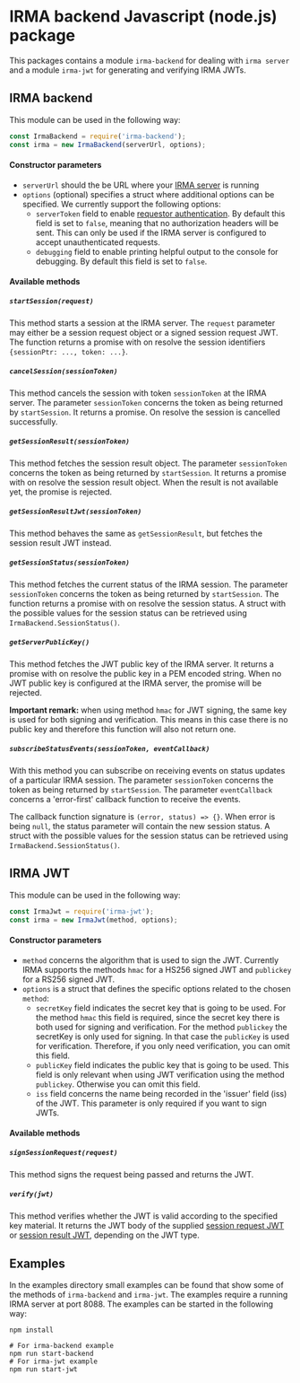 # IRMA backend Javascript (node.js) package

This packages contains a module `irma-backend` for dealing with `irma server` and a module `irma-jwt`
for generating and verifying IRMA JWTs.

## IRMA backend
This module can be used in the following way:
```javascript
const IrmaBackend = require('irma-backend');
const irma = new IrmaBackend(serverUrl, options);
```
#### Constructor parameters

 - `serverUrl` should the be URL where your [IRMA server](https://irma.app/docs/irma-server/)
   is running
 - `options` (optional) specifies a struct where additional options can be specified.
   We currently support the following options:
    - `serverToken` field to enable
      [requestor authentication](https://irma.app/docs/irma-server/#requestor-authentication).
      By default this field is set to `false`, meaning that no authorization headers will be sent. 
      This can only be used if the IRMA server is configured to accept unauthenticated requests.
    - `debugging` field to enable printing helpful output to the console for debugging.
      By default this field is set to `false`.

#### Available methods
##### `startSession(request)`
This method starts a session at the IRMA server. The `request` parameter may either
be a session request object or a signed session request JWT. The function returns
a promise with on resolve the session identifiers `{sessionPtr: ..., token: ...}`.

##### `cancelSession(sessionToken)`
This method cancels the session with token `sessionToken` at the IRMA server. The parameter
`sessionToken` concerns the token as being returned by `startSession`. It returns a promise.
On resolve the session is cancelled successfully.

##### `getSessionResult(sessionToken)`
This method fetches the session result object. The parameter `sessionToken` concerns the token
as being returned by `startSession`. It returns a promise with on resolve the session
result object. When the result is not available yet, the promise is rejected.

##### `getSessionResultJwt(sessionToken)`
This method behaves the same as `getSessionResult`, but fetches the session result JWT instead.

##### `getSessionStatus(sessionToken)`
This method fetches the current status of the IRMA session. The parameter `sessionToken` concerns
the token as being returned by `startSession`. The function returns a promise with on resolve
the session status. A struct with the possible values for the session status can be retrieved
using `IrmaBackend.SessionStatus()`.

##### `getServerPublicKey()`
This method fetches the JWT public key of the IRMA server. It returns a promise with on resolve
the public key in a PEM encoded string. When no JWT public key is configured at the IRMA server,
the promise will be rejected.

**Important remark:** when using method `hmac` for JWT signing, the same key is used for both
signing and verification. This means in this case there is no public key and therefore this
function will also not return one.

##### `subscribeStatusEvents(sessionToken, eventCallback)`
With this method you can subscribe on receiving events on status updates of a particular IRMA
session. The parameter `sessionToken` concerns the token as being returned by `startSession`.
The parameter `eventCallback` concerns a 'error-first' callback function to receive the events.

The callback function signature is `(error, status) => {}`. When error is being `null`, the status
parameter will contain the new session status. A struct with the possible values for the session
status can be retrieved using `IrmaBackend.SessionStatus()`.

## IRMA JWT
This module can be used in the following way:
```javascript
const IrmaJwt = require('irma-jwt');
const irma = new IrmaJwt(method, options);
```

#### Constructor parameters
 - `method` concerns the algorithm that is used to sign the JWT. Currently IRMA supports the methods
   `hmac` for a HS256 signed JWT and `publickey` for a RS256 signed JWT.
 - `options` is a struct that defines the specific options related to the chosen `method`:
    - `secretKey` field indicates the secret key that is going to be used. For the method `hmac` this
    field is required, since the secret key there is both used for signing and verification. 
    For the method `publickey` the secretKey is only used for signing. In that case the `publicKey`
    is used for verification. Therefore, if you only need verification, you can omit this field.
    - `publicKey` field indicates the public key that is going to be used. This field is only relevant
    when using JWT verification using the method `publickey`. Otherwise you can omit this field. 
    - `iss` field concerns the name being recorded in the 'issuer' field (iss) of the JWT. This parameter is only
   required if you want to sign JWTs.

#### Available methods
##### `signSessionRequest(request)`
This method signs the request being passed and returns the JWT.

##### `verify(jwt)`
This method verifies whether the JWT is valid according to the specified key material.
It returns the JWT body of the supplied [session request JWT](https://irma.app/docs/session-requests/#jwts-signed-session-requests)
or [session result JWT](https://irma.app/docs/api-irma-server/#get-session-token-result-jwt),
depending on the JWT type.

## Examples
In the examples directory small examples can be found that show some of the methods of `irma-backend`
and `irma-jwt`. The examples require a running IRMA server at port 8088. The examples can be started
in the following way:
```
npm install

# For irma-backend example
npm run start-backend
# For irma-jwt example
npm run start-jwt
```
